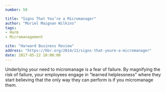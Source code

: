```yaml
---
number: 58

title: "Signs That You’re a Micromanager"
author: "Muriel Maignan Wilkins"
tags:
- Harm
- Micromanagement

site: "Harward Business Review"
address: "https://hbr.org/2014/11/signs-that-youre-a-micromanager"
date: 2017-05-22 10:00:00
---
```


Underlying your need to micromanage is a fear of failure. By magnifying the risk of failure, your employees engage in “learned helplessness” where they start believing that the only way they can perform is if you micromanage them.
